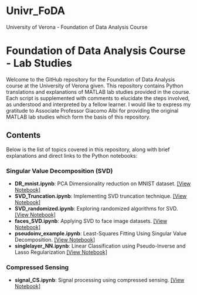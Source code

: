 # Univr_FoDA
University of Verona - Foundation of Data Analysis Course

# Foundation of Data Analysis Course - Lab Studies

Welcome to the GitHub repository for the Foundation of Data Analysis course at the University of Verona given. This repository contains Python translations and explanations of MATLAB lab studies provided in the course. Each script is supplemented with comments to elucidate the steps involved, as understood and interpreted by a fellow learner.
I would like to express my gratitude to Associate Professor Giacomo Albi for providing the original MATLAB lab studies which form the basis of this repository. 

## Contents

Below is the list of topics covered in this repository, along with brief explanations and direct links to the Python notebooks:

### Singular Value Decomposition (SVD)
- **DR_mnist.ipynb**: PCA Dimensionality reduction on MNIST dataset. [[View Notebook]](https://github.com/MetinUnlu/Univr_FoDA/blob/main/scripts/SVD/DR_mnist.ipynb)
- **SVD_Truncation.ipynb**: Implementing SVD truncation technique. [[View Notebook]]([link-to-notebook](https://github.com/MetinUnlu/Univr_FoDA/blob/main/scripts/SVD/SVD_Truncation.ipynb))
- **SVD_randomized.ipynb**: Exploring randomized algorithms for SVD. [[View Notebook]]([link-to-notebook](https://github.com/MetinUnlu/Univr_FoDA/blob/main/scripts/SVD/SVD_randomized.ipynb))
- **faces_SVD.ipynb**: Applying SVD to face image datasets. [[View Notebook]]([link-to-notebook](https://github.com/MetinUnlu/Univr_FoDA/blob/main/scripts/SVD/faces_SVD.ipynb))
- **pseudoinv_example.ipynb**: Least-Squares Fitting Using Singular Value Decomposition. [[View Notebook]]([link-to-notebook](https://github.com/MetinUnlu/Univr_FoDA/blob/main/scripts/SVD/pseudoinv_example.ipynb))
- **singlelayer_NN.ipynb**: Linear Classification using Pseudo-Inverse and Lasso Regularization [[View Notebook]]([link-to-notebook](https://github.com/MetinUnlu/Univr_FoDA/blob/main/scripts/SVD/singlelayer_NN.ipynb))

### Compressed Sensing
- **signal_CS.ipynb**: Signal processing using compressed sensing. [[View Notebook]]([link-to-notebook](https://github.com/MetinUnlu/Univr_FoDA/blob/main/scripts/compressed_sensing/signal_CS.ipynb))
